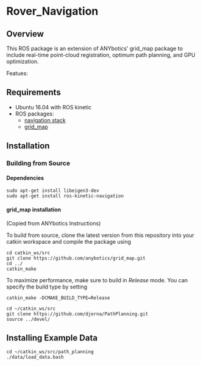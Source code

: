 # Rover_Navigation

## Overview

This ROS package is an extension of ANYbotics' grid_map package to include real-time point-cloud registration, optimum path planning, and GPU optimization.

Featues:

## Requirements
* Ubuntu 16.04 with ROS kinetic
* ROS packages:  
  * [navigation stack](http://wiki.ros.org/navigation)
  * [grid_map](https://github.com/ANYbotics/grid_map)


## Installation

### Building from Source
#### Dependencies
```shell
sudo apt-get install libeigen3-dev
sudo apt-get install ros-kinetic-navigation
```
#### grid_map installation
(Copied from ANYbotics Instructions)

To build from source, clone the latest version from this repository into your catkin workspace and compile the package using

    cd catkin_ws/src
    git clone https://github.com/anybotics/grid_map.git
    cd ../
    catkin_make

To maximize performance, make sure to build in *Release* mode. You can specify the build type by setting

    catkin_make -DCMAKE_BUILD_TYPE=Release

```shell
cd ~/catkin_ws/src
git clone https://github.com/djorna/PathPlanning.git
source ../devel/
```


## Installing Example Data
```shell
cd ~/catkin_ws/src/path_planning
./data/load_data.bash
```

